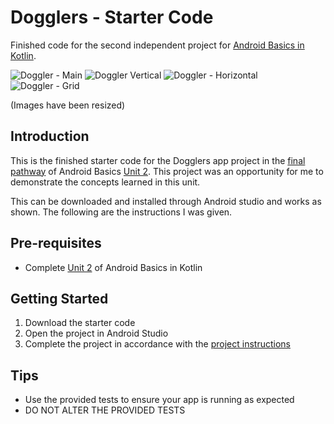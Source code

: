 Dogglers - Starter Code
==================================

Finished code for the second independent project for [Android Basics in Kotlin](https://developer.android.com/courses/android-basics-kotlin/course).

![Doggler - Main ](https://user-images.githubusercontent.com/45158486/191077973-da430135-605e-4f11-9f11-ab13a232c52f.png)
![Doggler Vertical](https://user-images.githubusercontent.com/45158486/191078661-8fe72890-35b0-4a2d-812b-6e742958d4a5.png)
![Doggler - Horizontal](https://user-images.githubusercontent.com/45158486/191079030-a44f912f-dfca-4681-be46-3fbfee90aa0f.png)
![Doggler - Grid](https://user-images.githubusercontent.com/45158486/191079187-7aa3c1e8-054b-49ae-a337-86c758cbf8d3.png)


(Images have been resized)

Introduction
------------

This is the finished starter code for the Dogglers app project in the [final pathway](https://developer.android.com/courses/pathways/android-basics-kotlin-unit-2-pathway-3) of Android Basics [Unit 2](https://developer.android.com/courses/android-basics-kotlin/unit-2). This project was an opportunity for me to demonstrate the concepts learned in this unit.

This can be downloaded and installed through Android studio and works as shown. The following are the instructions I was given.

Pre-requisites
--------------

- Complete [Unit 2](https://developer.android.com/courses/android-basics-kotlin/unit-2) of Android Basics in Kotlin

Getting Started
---------------

1. Download the starter code
2. Open the project in Android Studio
3. Complete the project in accordance with the [project instructions](https://developer.android.com/codelabs/basic-android-kotlin-training-project-dogglers-app?continue=https%3A%2F%2Fdeveloper.android.com%2Fcourses%2Fpathways%2Fandroid-basics-kotlin-unit-2-pathway-3%23codelab-https%3A%2F%2Fdeveloper.android.com%2Fcodelabs%2Fbasic-android-kotlin-training-project-dogglers-app#0)

Tips
----

- Use the provided tests to ensure your app is running as expected
- DO NOT ALTER THE PROVIDED TESTS
